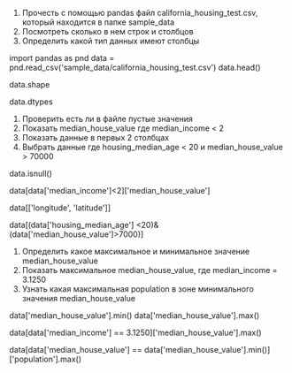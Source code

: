 1. Прочесть с помощью pandas файл
california_housing_test.csv, который находится в папке
sample_data
2. Посмотреть сколько в нем строк и столбцов
3. Определить какой тип данных имеют столбцы


import pandas as pnd
data = pnd.read_csv('sample_data/california_housing_test.csv')
data.head()

data.shape

data.dtypes


1. Проверить есть ли в файле пустые значения
2. Показать median_house_value где median_income < 2
3. Показать данные в первых 2 столбцах
4. Выбрать данные где housing_median_age < 20 и
median_house_value > 70000


data.isnull()

data[data['median_income']<2]['median_house_value']

data[['longitude', 'latitude']]

data[(data['housing_median_age'] <20)&(data['median_house_value']>7000)]


1. Определить какое максимальное и минимальное
значение median_house_value
2. Показать максимальное median_house_value, где
median_income = 3.1250
3. Узнать какая максимальная population в зоне
минимального значения median_house_value

data['median_house_value'].min()
data['median_house_value'].max()

data[data['median_income'] == 3.1250]['median_house_value'].max()

data[data['median_house_value'] == data['median_house_value'].min()]['population'].max()





